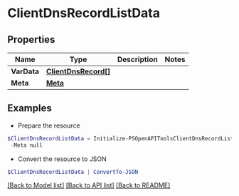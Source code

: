 # ClientDnsRecordListData
## Properties

Name | Type | Description | Notes
------------ | ------------- | ------------- | -------------
**VarData** | [**ClientDnsRecord[]**](ClientDnsRecord.md) |  | 
**Meta** | [**Meta**](Meta.md) |  | 

## Examples

- Prepare the resource
```powershell
$ClientDnsRecordListData = Initialize-PSOpenAPIToolsClientDnsRecordListData  -VarData [{&quot;id&quot;:1690,&quot;name&quot;:&quot;example.com&quot;,&quot;type&quot;:&quot;A&quot;,&quot;ttl&quot;:922,&quot;value&quot;:&quot;123.123.123.123&quot;,&quot;discovered_on&quot;:&quot;2024-08-19T08:58:26.000Z&quot;},{&quot;id&quot;:1685,&quot;name&quot;:&quot;example.com&quot;,&quot;type&quot;:&quot;AAAA&quot;,&quot;ttl&quot;:2687,&quot;value&quot;:&quot;0000:0000:0000:0000:0000:ffff:7b7b:7b7b&quot;,&quot;discovered_on&quot;:&quot;2024-08-19T08:58:26.000Z&quot;},{&quot;id&quot;:1684,&quot;name&quot;:&quot;example.com&quot;,&quot;type&quot;:&quot;NS&quot;,&quot;ttl&quot;:17366,&quot;value&quot;:&quot;ns-1342.example.org&quot;,&quot;discovered_on&quot;:&quot;2024-08-19T08:58:26.000Z&quot;}] `
 -Meta null
```

- Convert the resource to JSON
```powershell
$ClientDnsRecordListData | ConvertTo-JSON
```

[[Back to Model list]](../README.md#documentation-for-models) [[Back to API list]](../README.md#documentation-for-api-endpoints) [[Back to README]](../README.md)


